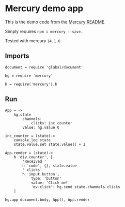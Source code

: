 # Mercury demo app

This is the demo code from the [Mercury README](https://github.com/Raynos/mercury).

Simply requires `npm i mercury --save`.

Tested with mercury `14.1.0`.


## Imports

	document = require 'global/document'

	hg = require 'mercury'

	h = require('mercury').h


## Run

	App = ->
		hg.state
			channels:
				clicks: inc_counter
			value: hg.value 0

	inc_counter = (state)->
		console.log state
		state.value.set state.value() + 1

	App.render = (state)->
		h 'div.counter', [
			'Received '
			h 'code', {}, state.value
			' clicks'
			h 'input.button',
				type: 'button'
				value: 'Click me!'
				'ev-click': hg.send state.channels.clicks
		]

	hg.app document.body, App(), App.render
